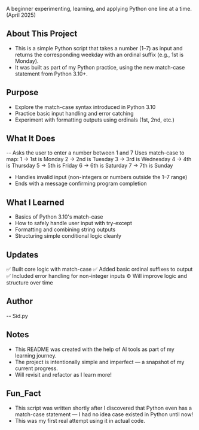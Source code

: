 A beginner experimenting, learning, and applying Python one line at a time. (April 2025)

## About This Project
- This is a simple Python script that takes a number (1–7) as input and returns the corresponding weekday with an ordinal suffix (e.g., 1st is Monday). 
- It was built as part of my Python practice, using the new match-case statement from Python 3.10+.

## Purpose
- Explore the match-case syntax introduced in Python 3.10
- Practice basic input handling and error catching
- Experiment with formatting outputs using ordinals (1st, 2nd, etc.)

## What It Does
-- Asks the user to enter a number between 1 and 7
Uses match-case to map:
1 → 1st is Monday
2 → 2nd is Tuesday
3 → 3rd is Wednesday
4 → 4th is Thursday
5 → 5th is Friday
6 → 6th is Saturday
7 → 7th is Sunday

- Handles invalid input (non-integers or numbers outside the 1–7 range)
- Ends with a message confirming program completion

## What I Learned
- Basics of Python 3.10's match-case
- How to safely handle user input with try-except
- Formatting and combining string outputs
- Structuring simple conditional logic cleanly

##  Updates
✅ Built core logic with match-case
✅ Added basic ordinal suffixes to output
✅ Included error handling for non-integer inputs
⚙️ Will improve logic and structure over time

## Author
-- Sid.py

## Notes
- This README was created with the help of AI tools as part of my learning journey.
- The project is intentionally simple and imperfect — a snapshot of my current progress.
- Will revisit and refactor as I learn more!

## Fun_Fact
- This script was written shortly after I discovered that Python even has a match-case statement — I had no idea case existed in Python until now! 
- This was my first real attempt using it in actual code.
